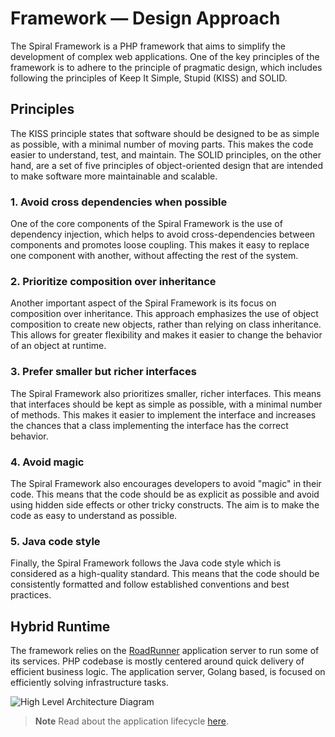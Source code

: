 # Framework — Design Approach

The Spiral Framework is a PHP framework that aims to simplify the development of complex web applications. One of the
key principles of the framework is to adhere to the principle of pragmatic design, which includes following the
principles of Keep It Simple, Stupid (KISS) and SOLID.

## Principles

The KISS principle states that software should be designed to be as simple as possible, with a minimal number of moving
parts. This makes the code easier to understand, test, and maintain. The SOLID principles, on the other hand, are a set
of five principles of object-oriented design that are intended to make software more maintainable and scalable.

### 1. Avoid cross dependencies when possible

One of the core components of the Spiral Framework is the use of dependency injection, which helps to avoid
cross-dependencies between components and promotes loose coupling. This makes it easy to replace one component with
another, without affecting the rest of the system.

### 2. Prioritize composition over inheritance

Another important aspect of the Spiral Framework is its focus on composition over inheritance. This approach emphasizes
the use of object composition to create new objects, rather than relying on class inheritance. This allows for greater
flexibility and makes it easier to change the behavior of an object at runtime.

### 3. Prefer smaller but richer interfaces

The Spiral Framework also prioritizes smaller, richer interfaces. This means that interfaces should be kept as simple as
possible, with a minimal number of methods. This makes it easier to implement the interface and increases the chances
that a class implementing the interface has the correct behavior.

### 4. Avoid magic

The Spiral Framework also encourages developers to avoid "magic" in their code. This means that the code should be as
explicit as possible and avoid using hidden side effects or other tricky constructs. The aim is to make the code as easy
to understand as possible.

### 5. Java code style

Finally, the Spiral Framework follows the Java code style which is considered as a high-quality standard. This means
that the code should be consistently formatted and follow established conventions and best practices.

## Hybrid Runtime

The framework relies on the [RoadRunner](https://roadrunner.dev) application server to run some of its services. PHP
codebase is mostly centered around quick delivery of efficient business logic. The application server, Golang based, is
focused on efficiently solving infrastructure tasks.

![High Level Architecture Diagram](https://user-images.githubusercontent.com/773481/180764832-d91daec4-36fb-4651-ace3-64eac6f289c8.png)

> **Note**
> Read about the application lifecycle [here](../framework/lifecycle.md).
